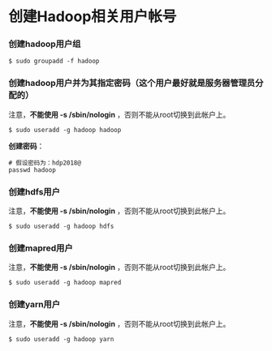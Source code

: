 创建Hadoop相关用户帐号
=================================================================================
### 创建hadoop用户组
```shell
$ sudo groupadd -f hadoop
```

### 创建hadoop用户并为其指定密码（这个用户最好就是服务器管理员分配的）
注意，**不能使用 -s /sbin/nologin** ，否则不能从root切换到此帐户上。
```shell
$ sudo useradd -g hadoop hadoop
```
**创建密码**：
```shell
# 假设密码为：hdp2018@
passwd hadoop
```

### 创建hdfs用户
注意，**不能使用 -s /sbin/nologin** ，否则不能从root切换到此帐户上。
```shell
$ sudo useradd -g hadoop hdfs
```

### 创建mapred用户
注意，**不能使用 -s /sbin/nologin** ，否则不能从root切换到此帐户上。
```shell
$ sudo useradd -g hadoop mapred
```

### 创建yarn用户
注意，**不能使用 -s /sbin/nologin** ，否则不能从root切换到此帐户上。
```shell
$ sudo useradd -g hadoop yarn
```

